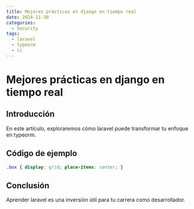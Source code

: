 ```yaml
---
title: Mejores prácticas en django en tiempo real
date: 2024-11-30
categories:
  - Security
tags:
  - laravel
  - typeorm
  - ci
---
```


# Mejores prácticas en django en tiempo real

## Introducción

En este artículo, exploraremos cómo laravel puede transformar tu enfoque en typeorm.

## Código de ejemplo

```css
.box { display: grid; place-items: center; }
```

## Conclusión

Aprender laravel es una inversión útil para tu carrera como desarrollador.
